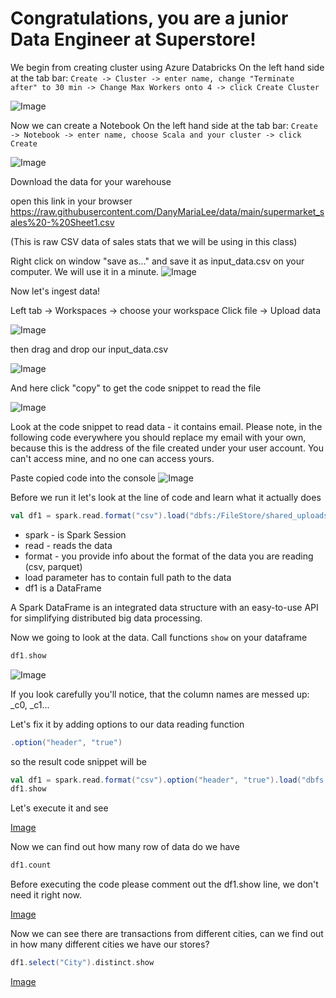 # Congratulations, you are a junior Data Engineer at Superstore!

We begin from creating cluster using Azure Databricks
On the left hand side at the tab bar: `Create -> Cluster -> enter name, change "Terminate after" to 30 min -> Change Max Workers onto 4 -> click Create Cluster`

![Image](./pictures/create_cluster.png)

Now we can create a Notebook
On the left hand side at the tab bar: `Create -> Notebook -> enter name, choose Scala and your cluster -> click Create`

![Image](./pictures/create_notebook.png)

Download the data for your warehouse

open this link in your browser
https://raw.githubusercontent.com/DanyMariaLee/data/main/supermarket_sales%20-%20Sheet1.csv

(This is raw CSV data of sales stats that we will be using in this class)

Right click on window "save as..." and save it as input_data.csv on your computer. We will use it in a minute.
![Image](./pictures/save_as.png)

Now let's ingest data!

Left tab -> Workspaces -> choose your workspace
Click file -> Upload data

![Image](./pictures/upload_data.png)

then drag and drop our input_data.csv

![Image](./pictures/upload_data_2.png)

And here click "copy" to get the code snippet to read the file

![Image](./pictures/upload_data_3.png)

Look at the code snippet to read data - it contains email. Please note, in the following code everywhere you should replace my email with your own, because this is the address of the file created under your user account. You can't access mine, and no one can access yours.


Paste copied code into the console
![Image](./pictures/paste_code.png)

Before we run it let's look at the line of code and learn what it actually does

```scala
val df1 = spark.read.format("csv").load("dbfs:/FileStore/shared_uploads/besselfunction@mail.ru/input_data.csv")
```
- spark - is Spark Session
- read - reads the data
- format - you provide info about the format of the data you are reading (csv, parquet)
- load parameter has to contain full path to the data
- df1 is a DataFrame

A Spark DataFrame is an integrated data structure with an easy-to-use API for simplifying distributed big data processing. 

Now we going to look at the data. Call functions `show` on your dataframe

```scala
df1.show
```

![Image](./pictures/df1_show.png)

If you look carefully you'll notice, that the column names are messed up: _c0, _c1...

Let's fix it by adding options to our data reading function
```scala
.option("header", "true")
```
so the result code snippet will be
```scala
val df1 = spark.read.format("csv").option("header", "true").load("dbfs:/FileStore/shared_uploads/besselfunction@mail.ru/input_data.csv")
df1.show
```

Let's execute it and see

[Image](./pictures/df1_show_2.png)

Now we can find out how many row of data do we have
```scala
df1.count
```

Before executing the code please comment out the df1.show line, we don't need it right now.

[Image](./pictures/df1_count.png)

Now we can see there are transactions from different cities, can we find out in how many different cities we have our stores?

```scala
df1.select("City").distinct.show
```

[Image](./pictures/city_count.png)
